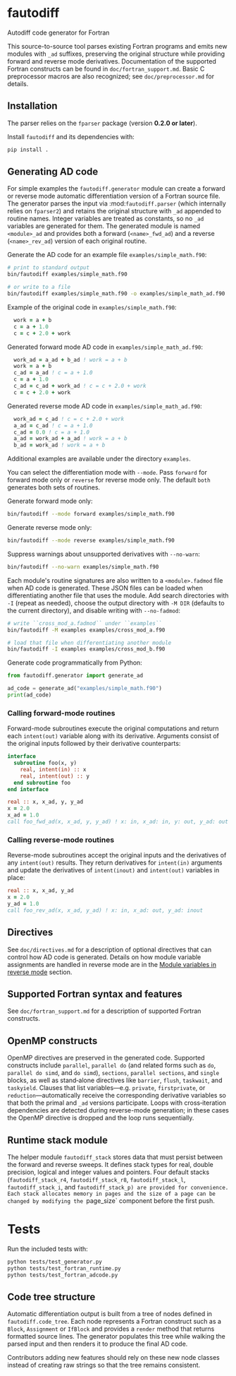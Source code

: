 # fautodiff
Autodiff code generator for Fortran

This source-to-source tool parses existing Fortran programs and emits new modules
with ``_ad`` suffixes, preserving the original structure while providing forward
and reverse mode derivatives. Documentation of the supported Fortran constructs
can be found in ``doc/fortran_support.md``.
Basic C preprocessor macros are also recognized; see ``doc/preprocessor.md`` for
details.

## Installation

The parser relies on the `fparser` package (version **0.2.0 or later**).

Install `fautodiff` and its dependencies with:

```bash
pip install .
```

## Generating AD code

For simple examples the ``fautodiff.generator`` module can create a forward or reverse mode automatic differentiation version of a Fortran source file.
The generator parses the input via :mod:`fautodiff.parser` (which internally relies on ``fparser2``) and retains the original structure with ``_ad`` appended to
routine names.
Integer variables are treated as constants, so no ``_ad`` variables are generated for them.
The generated module is named ``<module>_ad`` and provides both a forward (``<name>_fwd_ad``) and a reverse (``<name>_rev_ad``) version of each original routine.

Generate the AD code for an example file ``examples/simple_math.f90``:
```bash
# print to standard output
bin/fautodiff examples/simple_math.f90

# or write to a file
bin/fautodiff examples/simple_math.f90 -o examples/simple_math_ad.f90
```

Example of the original code in ``examples/simple_math.f90``:
```fortran
  work = a + b
  c = a + 1.0
  c = c + 2.0 + work
```

Generated forward mode AD code in ``examples/simple_math_ad.f90``:
```fortran
  work_ad = a_ad + b_ad ! work = a + b
  work = a + b
  c_ad = a_ad ! c = a + 1.0
  c = a + 1.0
  c_ad = c_ad + work_ad ! c = c + 2.0 + work
  c = c + 2.0 + work
```

Generated reverse mode AD code in ``examples/simple_math_ad.f90``:
```fortran
  work_ad = c_ad ! c = c + 2.0 + work
  a_ad = c_ad ! c = a + 1.0
  c_ad = 0.0 ! c = a + 1.0
  a_ad = work_ad + a_ad ! work = a + b
  b_ad = work_ad ! work = a + b
```

Additional examples are available under the directory ``examples``.

You can select the differentiation mode with ``--mode``.
Pass ``forward`` for forward mode only or ``reverse`` for reverse mode only.
The default ``both`` generates both sets of routines.

Generate forward mode only:
```bash
bin/fautodiff --mode forward examples/simple_math.f90
```

Generate reverse mode only:
```bash
bin/fautodiff --mode reverse examples/simple_math.f90
```

Suppress warnings about unsupported derivatives with ``--no-warn``:
```bash
bin/fautodiff --no-warn examples/simple_math.f90
```

Each module's routine signatures are also written to a `<module>.fadmod` file when AD code is generated.
These JSON files can be loaded when differentiating another file that uses the module.
Add search directories with ``-I`` (repeat as needed), choose the output directory with ``-M DIR`` (defaults to the current directory), and disable writing with ``--no-fadmod``:
```bash
# write ``cross_mod_a.fadmod`` under ``examples``
bin/fautodiff -M examples examples/cross_mod_a.f90

# load that file when differentiating another module
bin/fautodiff -I examples examples/cross_mod_b.f90
```

Generate code programmatically from Python:
```python
from fautodiff.generator import generate_ad

ad_code = generate_ad("examples/simple_math.f90")
print(ad_code)
```

### Calling forward-mode routines

Forward-mode subroutines execute the original computations and return each ``intent(out)`` variable along with its derivative.
Arguments consist of the original inputs followed by their derivative counterparts:
```fortran
interface
  subroutine foo(x, y)
    real, intent(in) :: x
    real, intent(out) :: y
  end subroutine foo
end interface

real :: x, x_ad, y, y_ad
x = 2.0
x_ad = 1.0
call foo_fwd_ad(x, x_ad, y, y_ad) ! x: in, x_ad: in, y: out, y_ad: out
```

### Calling reverse-mode routines

Reverse-mode subroutines accept the original inputs and the derivatives of any
``intent(out)`` results. They return derivatives for ``intent(in)`` arguments and
update the derivatives of ``intent(inout)`` and ``intent(out)`` variables in
place:
```fortran
real :: x, x_ad, y_ad
x = 2.0
y_ad = 1.0
call foo_rev_ad(x, x_ad, y_ad) ! x: in, x_ad: out, y_ad: inout
```

## Directives

See ``doc/directives.md`` for a description of optional directives that can control how AD code is generated.
Details on how module variable assignments are handled in reverse mode are in the [Module variables in reverse mode](doc/fortran_support.md#module-variables-in-reverse-mode) section.

## Supported Fortran syntax and features

See ``doc/fortran_support.md`` for a description of supported Fortran constructs.

## OpenMP constructs

OpenMP directives are preserved in the generated code.  Supported constructs
include `parallel`, `parallel do` (and related forms such as `do`,
`parallel do simd`, and `do simd`), `sections`, `parallel sections`, and
`single` blocks, as well as stand‑alone directives like `barrier`, `flush`,
`taskwait`, and `taskyield`.  Clauses that list variables—e.g. `private`,
`firstprivate`, or `reduction`—automatically receive the corresponding
derivative variables so that both the primal and `_ad` versions participate.
Loops with cross‑iteration dependencies are detected during reverse-mode
generation; in these cases the OpenMP directive is dropped and the loop runs
sequentially.

## Runtime stack module

The helper module `fautodiff_stack` stores data that must persist between the forward and reverse sweeps.
It defines stack types for real, double precision, logical and integer values and pointers.
Four default stacks (`fautodiff_stack_r4`, `fautodiff_stack_r8`, `fautodiff_stack_l`, `fautodiff_stack_i`, and `fautodiff_stack_p) are provided for convenience.
Each stack allocates memory in pages and the size of a page can be changed by modifying the `page_size` component before the first push.

# Tests

Run the included tests with:

```bash
python tests/test_generator.py
python tests/test_fortran_runtime.py
python tests/test_fortran_adcode.py
```

## Code tree structure

Automatic differentiation output is built from a tree of nodes defined in ``fautodiff.code_tree``.
Each node represents a Fortran construct such as a ``Block``, ``Assignment`` or ``IfBlock`` and provides a ``render`` method that returns formatted source lines.
The generator populates this tree while walking the parsed input and then renders it to produce the final AD code.

Contributors adding new features should rely on these new node classes instead of creating raw strings so that the tree remains consistent.